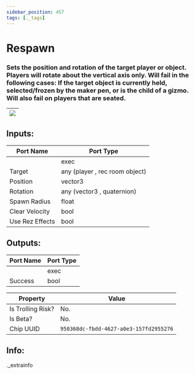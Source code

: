 ```yaml
---
sidebar_position: 457
tags: [._tags]
---
```


# Respawn


### Sets the position and rotation of the target player or object. Players will rotate about the vertical axis only. Will fail in the following cases: If the target object is currently held, selected/frozen by the maker pen, or is the child of a gizmo. Will also fail on players that are seated.

| ![](https://images-ext-2.discordapp.net/external/MPmIaQzlEPmgGWlgi-WxBBXt0Bjv_zWPkg1y1f_sy3s/https/www.recroomcircuits.com/image/circuit/absolute-value?width=206&height=108) |
|-----|

## Inputs:
| Port Name | Port Type |
|-----------|-----------|
|  | exec |
| Target | any (player , rec room object) |
| Position | vector3 |
| Rotation | any (vector3 , quaternion) |
| Spawn Radius | float |
| Clear Velocity | bool |
| Use Rez Effects | bool |

## Outputs:
| Port Name | Port Type |
|-----------|-----------|
|  | exec |
| Success | bool | 

| Property  | Value |
|-------------------|-----------|
| Is Trolling Risk? | No. |
| Is Beta? | No. |
| Chip UUID | `950368dc-fbdd-4627-a0e3-157fd2955276` |

## Info:
._extrainfo